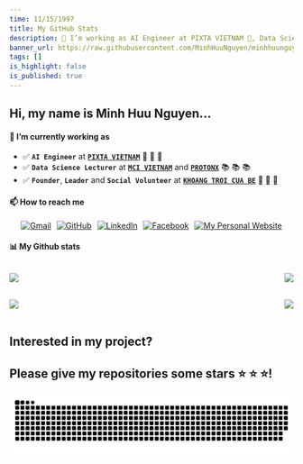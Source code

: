 ```yaml
---
time: 11/15/1997
title: My GitHub Stats
description: 🌱 I’m working as AI Engineer at PIXTA VIETNAM 🤖, Data Science Lecturer at MCI VIETNAM and PROTONX 📚
banner_url: https://raw.githubusercontent.com/MinhHuuNguyen/minhhuunguyen/refs/heads/master/banner.png
tags: []
is_highlight: false
is_published: true
---
```


## Hi, my name is Minh Huu Nguyen...

#### 🌱 I’m currently working as
- ✅ **`AI Engineer`** at [**`PIXTA VIETNAM`**](https://pixta.vn/) 🤖 🤖 🤖
- ✅ **`Data Science Lecturer`** at [**`MCI VIETNAM`**](https://mcivietnam.com/) and [**`PROTONX`**](https://protonx.io/) 📚 📚 📚
- ✅ **`Founder`**, **`Leader`** and **`Social Volunteer`** at [**`KHOANG TROI CUA BE`**](http://khoangtroicuabe.org/) 🚀 🚀 🚀

#### 📫 How to reach me
<!-- https://img.shields.io/badge/ + "<BRAND_NAME>-<COLOR_CODE>?logo=<BRAND_NAME>"-->

<div style="display: flex; gap: 10px; flex-wrap: wrap; align-items: center; justify-content: center;">
  <a href="mailto:minhhuunguyen1511@gmail">
    <img src="https://img.shields.io/badge/Gmail-white?logo=gmail" alt="Gmail">
  </a>
  <a href="https://github.com/MinhHuuNguyen">
    <img src="https://img.shields.io/badge/GitHub-black?logo=github" alt="GitHub">
  </a>
  <a href="https://github.com/MinhHuuNguyen">
    <img src="https://img.shields.io/badge/LinkedIn-0077b5?logo=linkedin" alt="LinkedIn">
  </a>
  <a href="https://www.facebook.com/minhhuunguyen1511/">
    <img src="https://img.shields.io/badge/Facebook-1877F2?logo=facebook" alt="Facebook">
  </a>
  <a href="https://minhhuunguyen.github.io/">
    <img src="https://img.shields.io/badge/My_Personal-Website-blue" alt="My Personal Website">
  </a>
</div>


#### 📊 My Github stats

<p style="float: left;">
  <img src="https://github-readme-stats.vercel.app/api?username=minhhuunguyen&show=reviews,prs_merged,prs_merged_percentage&show_icons=true&theme=radical&hide_title=true&include_all_commits=true&line_height=30" style="height: 250px;"/>
</p>
<p style="float: right;">
  <img src="https://github-readme-stats.vercel.app/api/top-langs/?username=minhhuunguyen&theme=radical&line_height=40&layout=compact&langs_count=20" style="height: 250px;"/>
</p>

<br style="clear: both;"/>

<p style="float: left;">
  <img src="https://github-readme-streak-stats.herokuapp.com/?user=minhhuunguyen&theme=radical&card_width=250&hide_current_streak=true" style="height: 213px;"/>
</p>
<p style="float: right;">
  <img src="https://github-profile-trophy.vercel.app/?username=minhhuunguyen&theme=radical&column=5" style="height: 213px;"/>
</p>

<br style="clear: both;"/>

## Interested in my project?

## Please give my repositories some stars ⭐ ⭐ ⭐!

<picture>
  <source media="(prefers-color-scheme: dark)" srcset="https://raw.githubusercontent.com/platane/platane/output/github-contribution-grid-snake-dark.svg">
  <source media="(prefers-color-scheme: light)" srcset="https://raw.githubusercontent.com/platane/platane/output/github-contribution-grid-snake.svg">
  <img alt="github contribution grid snake animation" src="https://raw.githubusercontent.com/platane/platane/output/github-contribution-grid-snake.svg">
</picture>
